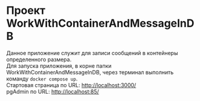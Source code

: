 # Проект WorkWithContainerAndMessageInDB

Данное приложение служит для записи сообщений в контейнеры определенного размера.  
Для запуска приложения, в корне папки WorkWithContainerAndMessageInDB, через терминал выполнить команду `docker compose up`.  
Стартовая страница по URL: [http://localhost:3000/](http://localhost:3000/)  
pgAdmin по URL: [http://localhost:85/](http://localhost:85/)
